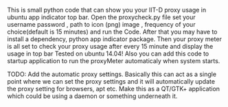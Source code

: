 This is small python code that can show you your IIT-D proxy usage in ubuntu app indicator top bar.
Open the proxycheck.py file  set your username password , path to icon (png) image , frequency of your choice(default is 15 minutes)
and run the Code. After that you may have to install a dependency, python app indicator package.
Then your proxy meter is all set to check your proxy usage after every 15 minute and display the usage in top bar
Tested on ubuntu 14.04!
Also you can add this code to startup application to run the proxyMeter automaticaly when system starts.

TODO:
Add the automatic proxy settings. Basically this can act as a single point where we can set the proxy settings and it will automatically update the proxy setting for browsers, apt etc.
Make this as a QT/GTK+ application which could be using a daemon or something underneath it.
